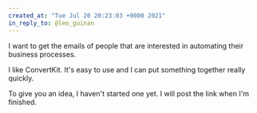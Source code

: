 ```yaml
---
created_at: "Tue Jul 20 20:23:03 +0000 2021"
in_reply_to: @leo_guinan
---
```


I want to get the emails of people that are interested in automating their business processes.

I like ConvertKit. It's easy to use and I can put something together really quickly.

To give you an idea, I haven't started one yet. I will post the link when I'm finished.